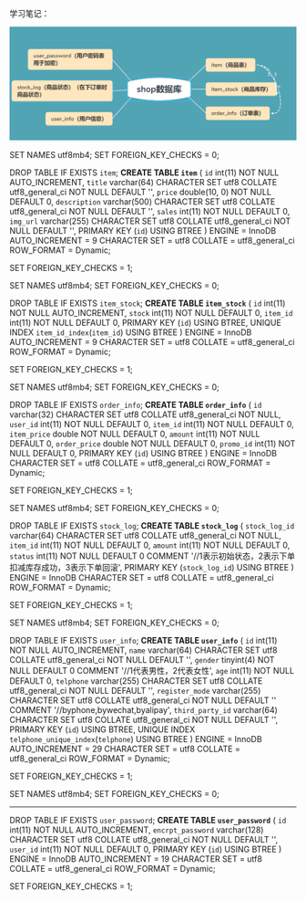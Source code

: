 学习笔记：

![image-20210227203342384](shop.png)

SET NAMES utf8mb4;
SET FOREIGN_KEY_CHECKS = 0;

DROP TABLE IF EXISTS `item`;
**CREATE TABLE `item`**  (
  `id` int(11) NOT NULL AUTO_INCREMENT,
  `title` varchar(64) CHARACTER SET utf8 COLLATE utf8_general_ci NOT NULL DEFAULT '',
  `price` double(10, 0) NOT NULL DEFAULT 0,
  `description` varchar(500) CHARACTER SET utf8 COLLATE utf8_general_ci NOT NULL DEFAULT '',
  `sales` int(11) NOT NULL DEFAULT 0,
  `img_url` varchar(255) CHARACTER SET utf8 COLLATE utf8_general_ci NOT NULL DEFAULT '',
  PRIMARY KEY (`id`) USING BTREE
) ENGINE = InnoDB AUTO_INCREMENT = 9 CHARACTER SET = utf8 COLLATE = utf8_general_ci ROW_FORMAT = Dynamic;

SET FOREIGN_KEY_CHECKS = 1;



SET NAMES utf8mb4;
SET FOREIGN_KEY_CHECKS = 0;

DROP TABLE IF EXISTS `item_stock`;
**CREATE TABLE `item_stock`**  (
  `id` int(11) NOT NULL AUTO_INCREMENT,
  `stock` int(11) NOT NULL DEFAULT 0,
  `item_id` int(11) NOT NULL DEFAULT 0,
  PRIMARY KEY (`id`) USING BTREE,
  UNIQUE INDEX `item_id_index`(`item_id`) USING BTREE
) ENGINE = InnoDB AUTO_INCREMENT = 9 CHARACTER SET = utf8 COLLATE = utf8_general_ci ROW_FORMAT = Dynamic;

SET FOREIGN_KEY_CHECKS = 1;



SET NAMES utf8mb4;
SET FOREIGN_KEY_CHECKS = 0;

DROP TABLE IF EXISTS `order_info`;
**CREATE TABLE `order_info`**  (
  `id` varchar(32) CHARACTER SET utf8 COLLATE utf8_general_ci NOT NULL,
  `user_id` int(11) NOT NULL DEFAULT 0,
  `item_id` int(11) NOT NULL DEFAULT 0,
  `item_price` double NOT NULL DEFAULT 0,
  `amount` int(11) NOT NULL DEFAULT 0,
  `order_price` double NOT NULL DEFAULT 0,
  `promo_id` int(11) NOT NULL DEFAULT 0,
  PRIMARY KEY (`id`) USING BTREE
) ENGINE = InnoDB CHARACTER SET = utf8 COLLATE = utf8_general_ci ROW_FORMAT = Dynamic;

SET FOREIGN_KEY_CHECKS = 1;



SET NAMES utf8mb4;
SET FOREIGN_KEY_CHECKS = 0;

DROP TABLE IF EXISTS `stock_log`;
**CREATE TABLE `stock_log`**  (
  `stock_log_id` varchar(64) CHARACTER SET utf8 COLLATE utf8_general_ci NOT NULL,
  `item_id` int(11) NOT NULL DEFAULT 0,
  `amount` int(11) NOT NULL DEFAULT 0,
  `status` int(11) NOT NULL DEFAULT 0 COMMENT '//1表示初始状态，2表示下单扣减库存成功，3表示下单回滚',
  PRIMARY KEY (`stock_log_id`) USING BTREE
) ENGINE = InnoDB CHARACTER SET = utf8 COLLATE = utf8_general_ci ROW_FORMAT = Dynamic;

SET FOREIGN_KEY_CHECKS = 1;



SET NAMES utf8mb4;
SET FOREIGN_KEY_CHECKS = 0;

DROP TABLE IF EXISTS `user_info`;
**CREATE TABLE `user_info`**  (
  `id` int(11) NOT NULL AUTO_INCREMENT,
  `name` varchar(64) CHARACTER SET utf8 COLLATE utf8_general_ci NOT NULL DEFAULT '',
  `gender` tinyint(4) NOT NULL DEFAULT 0 COMMENT '//1代表男性，2代表女性',
  `age` int(11) NOT NULL DEFAULT 0,
  `telphone` varchar(255) CHARACTER SET utf8 COLLATE utf8_general_ci NOT NULL DEFAULT '',
  `register_mode` varchar(255) CHARACTER SET utf8 COLLATE utf8_general_ci NOT NULL DEFAULT '' COMMENT '//byphone,bywechat,byalipay',
  `third_party_id` varchar(64) CHARACTER SET utf8 COLLATE utf8_general_ci NOT NULL DEFAULT '',
  PRIMARY KEY (`id`) USING BTREE,
  UNIQUE INDEX `telphone_unique_index`(`telphone`) USING BTREE
) ENGINE = InnoDB AUTO_INCREMENT = 29 CHARACTER SET = utf8 COLLATE = utf8_general_ci ROW_FORMAT = Dynamic;

SET FOREIGN_KEY_CHECKS = 1;



SET NAMES utf8mb4;
SET FOREIGN_KEY_CHECKS = 0;

-- ----------------------------


DROP TABLE IF EXISTS `user_password`;
**CREATE TABLE `user_password`**  (
  `id` int(11) NOT NULL AUTO_INCREMENT,
  `encrpt_password` varchar(128) CHARACTER SET utf8 COLLATE utf8_general_ci NOT NULL DEFAULT '',
  `user_id` int(11) NOT NULL DEFAULT 0,
  PRIMARY KEY (`id`) USING BTREE
) ENGINE = InnoDB AUTO_INCREMENT = 19 CHARACTER SET = utf8 COLLATE = utf8_general_ci ROW_FORMAT = Dynamic;

SET FOREIGN_KEY_CHECKS = 1;

